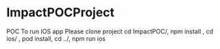 # ImpactPOCProject
POC
 To run IOS app Please clone project cd ImpactPOC/,  npm install , cd ios/ , pod install, cd ../, npm run ios
 
